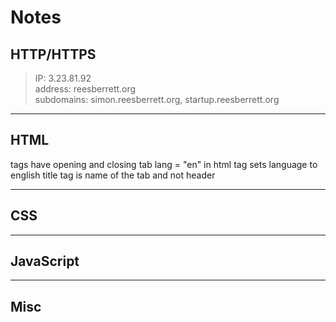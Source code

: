 # Notes

## HTTP/HTTPS

> IP: 3.23.81.92  
> address: reesberrett.org  
> subdomains: simon.reesberrett.org, startup.reesberrett.org  
---
## HTML

tags have opening and closing tab
lang = "en" in html tag sets language to english
title tag is name of the tab and not header

---
## CSS
---
## JavaScript
---
## Misc
